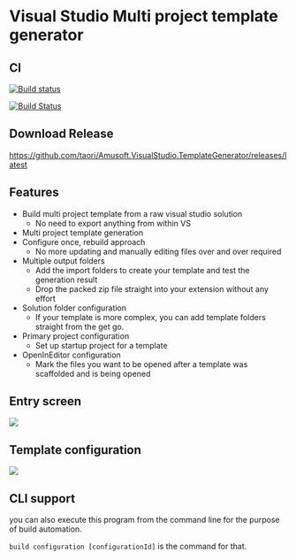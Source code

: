 # Visual Studio Multi project template generator

## CI

[![Build status](https://ci.appveyor.com/api/projects/status/e9147nfvdyl9d139?svg=true)](https://ci.appveyor.com/project/taori/amusoft-visualstudio-templategenerator)

[![Build Status](https://dev.azure.com/taori/Amusoft.VisualStudio.TemplateGenerator/_apis/build/status/taori.Amusoft.VisualStudio.TemplateGenerator?branchName=master)](https://dev.azure.com/taori/Amusoft.VisualStudio.TemplateGenerator/_build/latest?definitionId=7&branchName=master)

## Download Release

https://github.com/taori/Amusoft.VisualStudio.TemplateGenerator/releases/latest

## Features

- Build multi project template from a raw visual studio solution
    - No need to export anything from within VS
- Multi project template generation
- Configure once, rebuild approach
    - No more updating and manually editing files over and over required
- Multiple output folders
    - Add the import folders to create your template and test the generation result
    - Drop the packed zip file straight into your extension without any effort
- Solution folder configuration
    - If your template is more complex, you can add template folders straight from the get go.
- Primary project configuration
    - Set up startup project for a template
- OpenInEditor configuration
    - Mark the files you want to be opened after a template was scaffolded and is being opened

## Entry screen

<img src="https://user-images.githubusercontent.com/5545184/50557093-0060d900-0ce2-11e9-8bf8-1b8076816853.png"/>

## Template configuration

<img src="https://user-images.githubusercontent.com/5545184/50557135-5d5c8f00-0ce2-11e9-9397-8808c04bdcdd.png"/>

## CLI support

you can also execute this program from the command line for the purpose of build automation.

```build configuration [configurationId]```
is the command for that.
